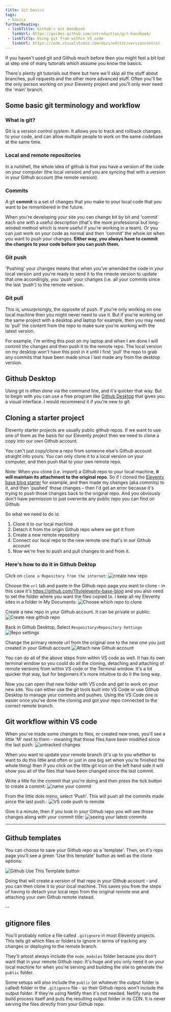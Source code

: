 ```yaml
---
title: Git basics
tags: 
 - basics
furtherReading:
 - linkTitle: Github's Git Handbook
   linkUrl: https://guides.github.com/introduction/git-handbook/ 
 - linkTitle: Using git from within VS code
   linkUrl: https://code.visualstudio.com/docs/editor/versioncontrol 
---
```


If you haven't used git and Github much before then you might feel a bit lost at step one of many tutorials which assume you know the basics.

There's plenty git tutorials out there but here we'll skip all the stuff about branches, pull requests and the other more advanced stuff. Often you'll be the only person working on your Eleventy project and you'll only ever need the 'main' branch.

## Some basic git terminology and workflow

### What is git?
Git is a *version control system*. It allows you to track and rollback changes to your code, and can allow multiple people to work on the same codebase at the same time.

### Local and remote repositories

In a nutshell, the whole idea of github is that you have a version of the code on your computer (the local version) and you are syncing that with a version in your Github account (the remote version). 

### Commits

A git **commit** is a set of changes that you make to your local code that you want to be remembered in the future. 

When you're developing your site you can change bit by bit and 'commit' each one with a useful description (that's the more professional but long-winded method which is more useful if you're working in a team). Or you can just work on your code as normal and then 'commit' the whole lot when you want to push your changes. **Either way, you always have to commit the changes to your code before you can push them.**

### Git push

'Pushing' your changes means that when you've amended the code in your local version and you're ready to send it to the rmeote version to update that one accordingly, you 'push' your changes (i.e. all your commits since the last 'push') to the remote version. 

### Git pull

This is, unsurprisingly, the opposite of push. If you're only working on one local machine then you might never need to use it. But if you're working on the same project with a desktop and laptop for example, then you may need to 'pull' the content from the repo to make sure you're working with the latest version. 

For example, I'm writing this post on my laptop and when I am done I will commit the changes and then push it to the remote repo. The local version on my desktop won't have this post in it until I first 'pull' the repo to grab any commits that have been made since I last made any from the desktop version.

## Github Desktop

Using git is often done via the command line, and it's quicker that way. But to begin with you can use a free program like [Github Desktop](https://desktop.github.com/) that gives you a visual interface. I would recommend it if you're new to git.

## Cloning a starter project

Eleventy starter projects are usually public github repos. If we want to use one of them as the basis for our Eleventy project then we need to clone a copy into our own Github account.

You can't just copy/clone a repo from someone else's Github account straight into yours. You can only clone it to a local version on your computer, and then push that to your own remote repo. 


Note: When you clone (i.e. import) a Github repo to your local machine, **it will maintain its attachment to the original repo**. So if I cloned the [Eleventy base blog starter](https://github.com/11ty/eleventy-base-blog) for example, and then made my changes (aka commits) to it, and then 'pushed' those changes – then I'd get an error because it's trying to push those changes back to the original repo. And you obviously don't have permission to just overwrite any public repo you can find on Github.

So what we need to do is:
1. Clone it to our local machine
2. Detach it from the origin Github repo where we got it from
3. Create a new remote repository
3. Connect our local repo to the new remote one that's in our Github account
4. Now we're free to push and pull changes to and from it.

### Here's how to do it in Github Dektop

Click on `clone a Repository from the internet`:
![create new repo](https://p67.p3.n0.cdn.getcloudapp.com/items/GGu2WxXK/Screenshot%202020-12-13%20at%2008.01.45.png?v=482012157b6f2c625599a005de24d687)

Choose the `url` tab and paste in the Github repo page you want to clone - in this case it's https://github.com/11ty/eleventy-base-blog and you also need to set the folder where you want the files copied to. I keep all my Eleventy sites in a folder in My Documents:
![Choose which repo to clone](https://p67.p3.n0.cdn.getcloudapp.com/items/12uK4qBQ/Screenshot%202020-12-13%20at%2008.02.50.png?v=238ddf964eb53e21c66ede8405808fb6)

Create a new repo in your Github account. It can be private or public:
![Create new github repo](https://p67.p3.n0.cdn.getcloudapp.com/items/bLu0kooQ/Screenshot%202020-12-13%20at%2008.08.55.png?v=6582702c89e9eb738aa98aa5b7d7c429)

Back in Github Desktop, Select `Respository>Repository Settings`
![Repo settings](https://p67.p3.n0.cdn.getcloudapp.com/items/llunN1vA/Screenshot%202020-12-13%20at%2008.16.21.png?v=5e6f17be58b466c3650abbcb21ca8b6b)


Change the primary remote url from the original one to the new one you just created in your Github account
![Attach new Github account](https://p67.p3.n0.cdn.getcloudapp.com/items/d5uPAx4K/Screenshot%202020-12-13%20at%2008.17.24.png?v=430454f23ccd814b7cefac71316e887f)

You can do all of the above steps from within VS code as well. It has its own terminal window so you could do all the cloning, detaching and attaching of remote versions from within VS code or the Terminal window. It's a lot quicker that way, but for beginners it's more intuitive to do it the long way.

Now you can open that new folder with VS code and get to work on your new site. You can either use the git tools built into VS Code or use Github Desktop to manage your commits and pushes. Using the VS Code one is easier once you've done the cloning and got your repo connected to the correct remote branch.


## Git workflow within VS code

When you've made some changes to files, or created new ones, you'll see a little 'M' next to them - meaning that those files have been modified since the last push:
![untracked changes](https://p67.p3.n0.cdn.getcloudapp.com/items/7KubPq4b/Screenshot%202020-12-11%20at%2017.34.42.png?source=client&v=0a4e52f17af3bb3c2f3952efb30bfb67)

When you want to update your remote branch (it's up to you whether to want to do this little and often or just in one big set when you're finished the whole thing) then if you click on the little git icon on the left hand side it will show you all of the files that have been changed since the last commit.

Write a title for the commit that you're doing and then press the tick button to create a commit:
![name your commit](https://p67.p3.n0.cdn.getcloudapp.com/items/2Nu0qKYQ/Screenshot%202020-12-13%20at%2007.40.46.png?v=a2b51aa035f0ccd98248b0549746f840)

From the little dots menu, select 'Push'. This will push all the commits made since the last push.:
![VS code push to remote](https://p67.p3.n0.cdn.getcloudapp.com/items/YEuQZl8B/Screenshot%202020-12-13%20at%2008.29.12.png?v=a28d1783c10c57dd4a89bdb2995e6c48)

Give it a minute, then if you look in your Github repo you will see those changes along with your commit title:
![seeing your latest commits](https://p67.p3.n0.cdn.getcloudapp.com/items/04uN2eGk/Screenshot%202020-12-13%20at%2007.44.20.png?v=b921378a99c56b55a25332e8ee897a14)

--- 

## Github templates

You can choose to save your Github repo as a 'template'. Then, on it's repo page you'll see a green 'Use this template' button as well as the clone options:

![Github Use This Template button](https://p67.p3.n0.cdn.getcloudapp.com/items/2Nu0qKKJ/Screenshot%202020-12-13%20at%2008.05.09.png?v=e7138f1b5a78ed1df757f6e33cece9f1)

Doing that will create a version of that repo in your Github account - and you can then clone it to your local machine. This saves you from the steps of having to detach your local repo from the original remote one and attaching your own Github remote instead.

--

## gitignore files

You'll probably notice a file called `.gitignore` in most Eleventy projects. This tells git which files or folders to ignore in terms of tracking any changes or deploying to the remote branch.

They'll amost always include the `node_modules` folder because you don't want that in your remote Github repo. It's huge and you only need it on your local machine for when you're serving and building the site to generate the `public` folder.

Some setups will also include the `public` (or whatever the output folder is called) folder in the `.gitignore` file - so their Github repos won't include the output folder. If they're using Netlify then it's not needed. Netlify runs the build process itself and puts the resulting output folder in its CDN. It is never serving the files directly from your Github repo.

